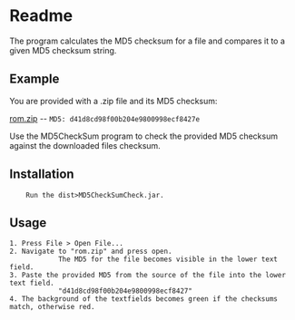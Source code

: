 Readme
==================

The program calculates the MD5 checksum for a file and compares
it to a given MD5 checksum string.

Example
-------

You are provided with a .zip file and its MD5 checksum:

[rom.zip]() -- `MD5: d41d8cd98f00b204e9800998ecf8427e`

Use the MD5CheckSum program to check the provided MD5
checksum against the downloaded files checksum.

Installation
-----------

		Run the dist>MD5CheckSumCheck.jar.

Usage
-----

    1. Press File > Open File...
    2. Navigate to "rom.zip" and press open.
    			The MD5 for the file becomes visible in the lower text field.
    3. Paste the provided MD5 from the source of the file into the lower text field.
    			"d41d8cd98f00b204e9800998ecf8427"
    4. The background of the textfields becomes green if the checksums match, otherwise red.